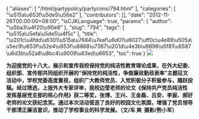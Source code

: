 {
    "aliases": [
        "/html/partypolicy/partycons/794.html"
    ],
    "categories": [
        "\u515a\u653f\u5de5\u56e2"
    ],
    "contributors": [],
    "date": "2012-11-26T00:00:00+08:00",
    "isCJKLanguage": true,
    "params": {
        "author": "\u5ba3\u4f20\u90e8"
    },
    "slug": "794",
    "tags": [
        "\u515a\u5efa\u5de5\u4f5c"
    ],
    "title": "\u201c\u4fdd\u6301\u515a\u7684\u7eaf\u6d01\u6027\uff0c\u4e89\u505a\u5ec9\u653f\u52e4\u653f\u8868\u7387\u201d\u4e3b\u9898\u5f81\u6587\u6d3b\u52a8\u8bc4\u9009\u63ed\u6653",
    "toc": true
}
**![](https://cdn.tfls.online/mirror/full/2879b2d542d8e26c0396590febaf4e6026e5d21f.jpg)**

**为迎接党的十八大，展示和宣传我校保持党的纯洁性教育理论成果，在外大纪委、组织部、宣传部共同组织开展的“保持党的纯洁性，争做廉政勤政表率”主题征文活动中，学校党委高度重视，组织广大教师党员、入党积极分子积极参与，踊跃投稿。经过筛选，上报外大专家评审，我校边莹老师的论文《保持共产党员纯洁性 发挥基层党支部的核心作用》获二等奖，张博、王兴、王金磊、吕安、李宸、郝好老师的论文获纪念奖。通过本次活动营造了良好的校园文化氛围，增强了党员领导干部清正廉洁意识，推动了学校事业的科学发展。（文/车 爽  摄影/熊小军）**

